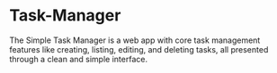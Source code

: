 # Task-Manager
The Simple Task Manager is a web app with core task management features like creating, listing, editing, and deleting tasks, all presented through a clean and simple interface.
